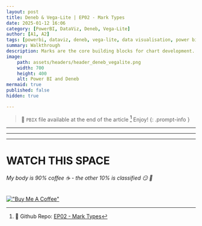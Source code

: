 ```yaml
---
layout: post
title: Deneb & Vega-Lite | EP02 - Mark Types
date: 2025-01-12 16:06
category: [PowerBI, DataViz, Deneb, Vega-Lite]
author: [A1, A2]
tags: [powerbi, dataviz, deneb, vega-lite, data visualisation, power bi walkthrough]
summary: Walkthrough
description: Marks are the core building blocks for chart development. In this article we will take a little dip into the different mark types available🕊️🧙🏼‍♂️✨
image: 
    path: assets/headers/header_deneb_vegalite.png
    width: 700
    height: 400
    alt: Power BI and Deneb
mermaid: true
published: false
hidden: true

---
```

> 💌 `PBIX` file available at the end of the article [^fn-pbix]  Enjoy!
{: .prompt-info }
---

<html>
  <head>
    <title>Embedding Vega-Lite</title>
    <script src="https://cdn.jsdelivr.net/npm/vega@5.25.0"></script>
    <script src="https://cdn.jsdelivr.net/npm/vega-lite@5.9.1"></script>
    <script src="https://cdn.jsdelivr.net/npm/vega-embed@6.22.1"></script>
  </head>
  <body>
    <div id="vis"></div>
    <script type="text/javascript">
      var yourVlSpec = {}
        vegaEmbed('#vis', yourVlSpec);
    </script>
  </body>
</html>

---
[^fn-pbix]: 🔗 Github Repo: [EP02 - Mark Types](https://github.com/PBIQueryous/Deneb/blob/main/Medium-VegaLite-Series/EP02_Deneb_VegaLite_Series%20-%20Marks%20Types.pbix)

---

# WATCH THIS SPACE

###### My body is 90% coffee ☕ - the other 10% is classified 😏 🤖
[!["Buy Me A Coffee"](https://www.buymeacoffee.com/assets/img/custom_images/orange_img.png)](https://buymeacoffee.com/pbidatavizzle)  
